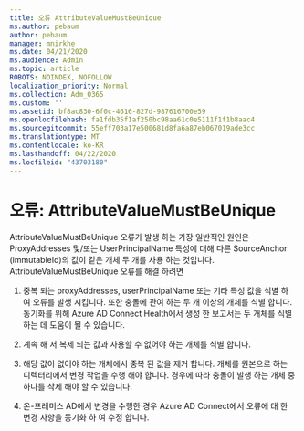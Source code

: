 ```yaml
---
title: 오류 AttributeValueMustBeUnique
ms.author: pebaum
author: pebaum
manager: mnirkhe
ms.date: 04/21/2020
ms.audience: Admin
ms.topic: article
ROBOTS: NOINDEX, NOFOLLOW
localization_priority: Normal
ms.collection: Adm_O365
ms.custom: ''
ms.assetid: bf8ac830-6f0c-4616-827d-987616700e59
ms.openlocfilehash: fa1fdb35f1af250bc98aa61c0e5111f1f1b8aac4
ms.sourcegitcommit: 55eff703a17e500681d8fa6a87eb067019ade3cc
ms.translationtype: MT
ms.contentlocale: ko-KR
ms.lasthandoff: 04/22/2020
ms.locfileid: "43703180"
---
```

# <a name="error-attributevaluemustbeunique"></a>오류: AttributeValueMustBeUnique

AttributeValueMustBeUnique 오류가 발생 하는 가장 일반적인 원인은 ProxyAddresses 및/또는 UserPrincipalName 특성에 대해 다른 SourceAnchor (immutableId)의 값이 같은 개체 두 개를 사용 하는 것입니다. AttributeValueMustBeUnique 오류를 해결 하려면
  
1. 중복 되는 proxyAddresses, userPrincipalName 또는 기타 특성 값을 식별 하 여 오류를 발생 시킵니다. 또한 충돌에 관여 하는 두 개 이상의 개체를 식별 합니다. 동기화를 위해 Azure AD Connect Health에서 생성 한 보고서는 두 개체를 식별 하는 데 도움이 될 수 있습니다.
    
2. 계속 해 서 복제 되는 값과 사용할 수 없어야 하는 개체를 식별 합니다.
    
3. 해당 값이 없어야 하는 개체에서 중복 된 값을 제거 합니다. 개체를 원본으로 하는 디렉터리에서 변경 작업을 수행 해야 합니다. 경우에 따라 충돌이 발생 하는 개체 중 하나를 삭제 해야 할 수 있습니다.
    
4. 온-프레미스 AD에서 변경을 수행한 경우 Azure AD Connect에서 오류에 대 한 변경 사항을 동기화 하 여 수정 합니다.
    

